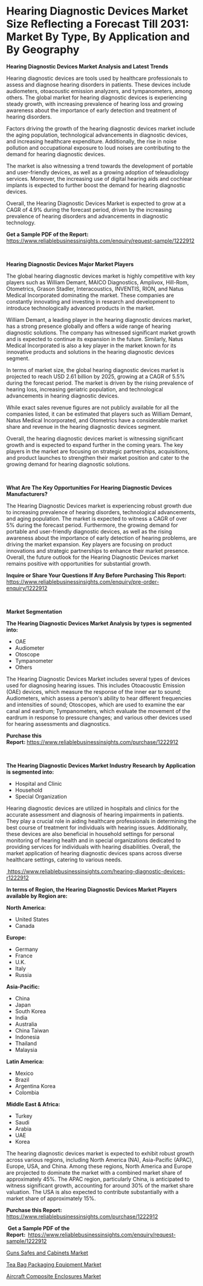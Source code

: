 <p><h1>Hearing Diagnostic Devices Market Size Reflecting a Forecast Till 2031: Market By Type, By Application and By Geography</h1></p><p><strong>Hearing Diagnostic Devices Market Analysis and Latest Trends</strong></p>
<p><p>Hearing diagnostic devices are tools used by healthcare professionals to assess and diagnose hearing disorders in patients. These devices include audiometers, otoacoustic emission analyzers, and tympanometers, among others. The global market for hearing diagnostic devices is experiencing steady growth, with increasing prevalence of hearing loss and growing awareness about the importance of early detection and treatment of hearing disorders.</p><p>Factors driving the growth of the hearing diagnostic devices market include the aging population, technological advancements in diagnostic devices, and increasing healthcare expenditure. Additionally, the rise in noise pollution and occupational exposure to loud noises are contributing to the demand for hearing diagnostic devices.</p><p>The market is also witnessing a trend towards the development of portable and user-friendly devices, as well as a growing adoption of teleaudiology services. Moreover, the increasing use of digital hearing aids and cochlear implants is expected to further boost the demand for hearing diagnostic devices.</p><p>Overall, the Hearing Diagnostic Devices Market is expected to grow at a CAGR of 4.9% during the forecast period, driven by the increasing prevalence of hearing disorders and advancements in diagnostic technology.</p></p>
<p><strong>Get a Sample PDF of the Report:&nbsp;</strong> <a href="https://www.reliablebusinessinsights.com/enquiry/request-sample/1222912">https://www.reliablebusinessinsights.com/enquiry/request-sample/1222912</a></p>
<p>&nbsp;</p>
<p><strong>Hearing Diagnostic Devices Major Market Players</strong></p>
<p><p>The global hearing diagnostic devices market is highly competitive with key players such as William Demant, MAICO Diagnostics, Amplivox, Hill-Rom, Otometrics, Grason Stadler, Interacoustics, INVENTIS, RION, and Natus Medical Incorporated dominating the market. These companies are constantly innovating and investing in research and development to introduce technologically advanced products in the market.</p><p>William Demant, a leading player in the hearing diagnostic devices market, has a strong presence globally and offers a wide range of hearing diagnostic solutions. The company has witnessed significant market growth and is expected to continue its expansion in the future. Similarly, Natus Medical Incorporated is also a key player in the market known for its innovative products and solutions in the hearing diagnostic devices segment.</p><p>In terms of market size, the global hearing diagnostic devices market is projected to reach USD 2.61 billion by 2025, growing at a CAGR of 5.5% during the forecast period. The market is driven by the rising prevalence of hearing loss, increasing geriatric population, and technological advancements in hearing diagnostic devices.</p><p>While exact sales revenue figures are not publicly available for all the companies listed, it can be estimated that players such as William Demant, Natus Medical Incorporated, and Otometrics have a considerable market share and revenue in the hearing diagnostic devices segment.</p><p>Overall, the hearing diagnostic devices market is witnessing significant growth and is expected to expand further in the coming years. The key players in the market are focusing on strategic partnerships, acquisitions, and product launches to strengthen their market position and cater to the growing demand for hearing diagnostic solutions.</p></p>
<p>&nbsp;</p>
<p><strong>What Are The Key Opportunities For Hearing Diagnostic Devices Manufacturers?</strong></p>
<p><p>The Hearing Diagnostic Devices market is experiencing robust growth due to increasing prevalence of hearing disorders, technological advancements, and aging population. The market is expected to witness a CAGR of over 5% during the forecast period. Furthermore, the growing demand for portable and user-friendly diagnostic devices, as well as the rising awareness about the importance of early detection of hearing problems, are driving the market expansion. Key players are focusing on product innovations and strategic partnerships to enhance their market presence. Overall, the future outlook for the Hearing Diagnostic Devices market remains positive with opportunities for substantial growth.</p></p>
<p><strong>Inquire or Share Your Questions If Any Before Purchasing This Report:</strong> <a href="https://www.reliablebusinessinsights.com/enquiry/pre-order-enquiry/1222912">https://www.reliablebusinessinsights.com/enquiry/pre-order-enquiry/1222912</a></p>
<p>&nbsp;</p>
<p><strong>Market Segmentation</strong></p>
<p><strong>The Hearing Diagnostic Devices Market Analysis by types is segmented into:</strong></p>
<p><ul><li>OAE</li><li>Audiometer</li><li>Otoscope</li><li>Tympanometer</li><li>Others</li></ul></p>
<p><p>The Hearing Diagnostic Devices Market includes several types of devices used for diagnosing hearing issues. This includes Otoacoustic Emission (OAE) devices, which measure the response of the inner ear to sound; Audiometers, which assess a person's ability to hear different frequencies and intensities of sound; Otoscopes, which are used to examine the ear canal and eardrum; Tympanometers, which evaluate the movement of the eardrum in response to pressure changes; and various other devices used for hearing assessments and diagnostics.</p></p>
<p><strong>Purchase this Report:&nbsp;</strong><a href="https://www.reliablebusinessinsights.com/purchase/1222912">https://www.reliablebusinessinsights.com/purchase/1222912</a></p>
<p>&nbsp;</p>
<p><strong>The Hearing Diagnostic Devices Market Industry Research by Application is segmented into:</strong></p>
<p><ul><li>Hospital and Clinic</li><li>Household</li><li>Special Organization</li></ul></p>
<p><p>Hearing diagnostic devices are utilized in hospitals and clinics for the accurate assessment and diagnosis of hearing impairments in patients. They play a crucial role in aiding healthcare professionals in determining the best course of treatment for individuals with hearing issues. Additionally, these devices are also beneficial in household settings for personal monitoring of hearing health and in special organizations dedicated to providing services for individuals with hearing disabilities. Overall, the market application of hearing diagnostic devices spans across diverse healthcare settings, catering to various needs.</p></p>
<p><a href="https://www.reliablebusinessinsights.com/hearing-diagnostic-devices-r1222912">&nbsp;https://www.reliablebusinessinsights.com/hearing-diagnostic-devices-r1222912</a></p>
<p><strong>In terms of Region, the Hearing Diagnostic Devices Market Players available by Region are:</strong></p>
<p>
    <p> <strong> North America: </strong>
        <ul>
            <li>United States</li>
            <li>Canada</li>
        </ul>
        </p> 
    <p> <strong> Europe: </strong>
        <ul>
            <li>Germany</li>
            <li>France</li>
            <li>U.K.</li>
            <li>Italy</li>
            <li>Russia</li>
        </ul>
        </p> 
    <p> <strong> Asia-Pacific: </strong>
        <ul>
            <li>China</li>
            <li>Japan</li>
            <li>South Korea</li>
            <li>India</li>
            <li>Australia</li>
            <li>China Taiwan</li>
            <li>Indonesia</li>
            <li>Thailand</li>
            <li>Malaysia</li>
        </ul>
        </p> 
    <p> <strong> Latin America: </strong>
        <ul>
            <li>Mexico</li>
            <li>Brazil</li>
            <li>Argentina Korea</li>
            <li>Colombia</li>
        </ul>
        </p> 
    <p> <strong> Middle East & Africa: </strong>
        <ul>
            <li>Turkey</li>
            <li>Saudi</li>
            <li>Arabia</li>
            <li>UAE</li>
            <li>Korea</li>
        </ul>
    </p>
    </p>
<p><p>The hearing diagnostic devices market is expected to exhibit robust growth across various regions, including North America (NA), Asia-Pacific (APAC), Europe, USA, and China. Among these regions, North America and Europe are projected to dominate the market with a combined market share of approximately 45%. The APAC region, particularly China, is anticipated to witness significant growth, accounting for around 30% of the market share valuation. The USA is also expected to contribute substantially with a market share of approximately 15%.</p></p>
<p><strong>Purchase this Report: </strong><a href="https://www.reliablebusinessinsights.com/purchase/1222912">https://www.reliablebusinessinsights.com/purchase/1222912</a></p>
<p>&nbsp;<strong>Get a Sample PDF of the Report:&nbsp;&nbsp;</strong><a href="https://www.reliablebusinessinsights.com/enquiry/request-sample/1222912">https://www.reliablebusinessinsights.com/enquiry/request-sample/1222912</a></p>
<p><strong></strong></p>
<p><p><a href="https://github.com/KeeganBarrows2023/Market-Research-Report-List-2/blob/main/guns-safes-and-cabinets-market.md">Guns Safes and Cabinets Market</a></p><p><a href="https://github.com/Alonsoolds3wq1d81czn8rbol/Market-Research-Report-List-3/blob/main/tea-bag-packaging-equipment-market.md">Tea Bag Packaging Equipment Market</a></p><p><a href="https://github.com/marlinacrngin/Market-Research-Report-List-1/blob/main/aircraft-composite-enclosures-market.md">Aircraft Composite Enclosures Market</a></p></p>
